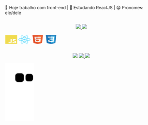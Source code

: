 <p style="display: inline" align="center">🔭 Hoje trabalho com front-end | 🎯 Estudando ReactJS | 😁 Pronomes: ele/dele</p>
  
##

<div align="center">
  <a href="https://github.com/ian1bit">
  <img height="180em" src="https://github-readme-stats.vercel.app/api?username=ian1bit&show_icons=true&theme=dark&include_all_commits=true&count_private=true"/>
  <img height="180em" src="https://github-readme-stats.vercel.app/api/top-langs/?username=ian1bit&layout=compact&langs_count=7&theme=dark"/>
</div>

<div style="display: inline-block" align="center"><br>
 <img align="center" alt="Ian-Js" height="30" width="40" src="https://raw.githubusercontent.com/devicons/devicon/master/icons/javascript/javascript-plain.svg">
 <img align="center" alt="Ian-React" height="30" width="40" src="https://raw.githubusercontent.com/devicons/devicon/master/icons/react/react-original.svg">
 <img align="center" alt="Ian-HTML" height="30" width="40" src="https://raw.githubusercontent.com/devicons/devicon/master/icons/html5/html5-original.svg">
 <img align="center" alt="Ian-CSS" height="30" width="40" src="https://raw.githubusercontent.com/devicons/devicon/master/icons/css3/css3-original.svg">
</div>
  
  ##
<div align="center">
  <a href="https://instagram.com/ianbit" target="_blank"><img src="https://img.shields.io/badge/-Instagram-%23E4405F?style=for-the-badge&logo=instagram&logoColor=white" target="_blank"></a>
  <a href = "mailto:ian.kzw@gmail.com"><img src="https://img.shields.io/badge/-Gmail-%23333?style=for-the-badge&logo=gmail&logoColor=white" target="_blank">   </a>
  <a href="https://www.linkedin.com/in/ianbit/" target="_blank"><img src="https://img.shields.io/badge/-LinkedIn-%230077B5?style=for-the-badge&logo=linkedin&logoColor=white" target="_blank"></a> 
</div>
  
![Snake animation](https://github.com/rafaballerini/rafaballerini/blob/output/github-contribution-grid-snake.svg)
  
